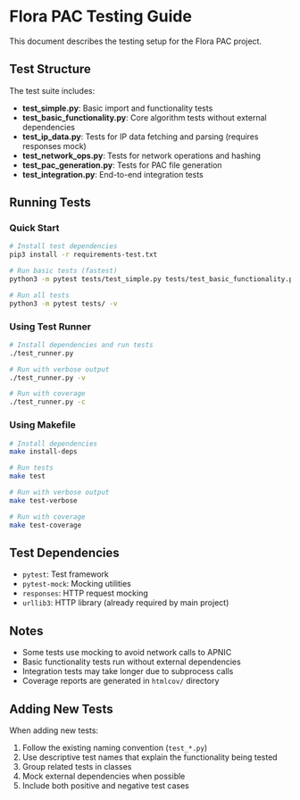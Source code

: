 # Flora PAC Testing Guide

This document describes the testing setup for the Flora PAC project.

## Test Structure

The test suite includes:

- **test_simple.py**: Basic import and functionality tests
- **test_basic_functionality.py**: Core algorithm tests without external dependencies
- **test_ip_data.py**: Tests for IP data fetching and parsing (requires responses mock)
- **test_network_ops.py**: Tests for network operations and hashing
- **test_pac_generation.py**: Tests for PAC file generation
- **test_integration.py**: End-to-end integration tests

## Running Tests

### Quick Start

```bash
# Install test dependencies
pip3 install -r requirements-test.txt

# Run basic tests (fastest)
python3 -m pytest tests/test_simple.py tests/test_basic_functionality.py -v

# Run all tests
python3 -m pytest tests/ -v
```

### Using Test Runner

```bash
# Install dependencies and run tests
./test_runner.py

# Run with verbose output
./test_runner.py -v

# Run with coverage
./test_runner.py -c
```

### Using Makefile

```bash
# Install dependencies
make install-deps

# Run tests
make test

# Run with verbose output
make test-verbose

# Run with coverage
make test-coverage
```

## Test Dependencies

- `pytest`: Test framework
- `pytest-mock`: Mocking utilities
- `responses`: HTTP request mocking
- `urllib3`: HTTP library (already required by main project)

## Notes

- Some tests use mocking to avoid network calls to APNIC
- Basic functionality tests run without external dependencies
- Integration tests may take longer due to subprocess calls
- Coverage reports are generated in `htmlcov/` directory

## Adding New Tests

When adding new tests:

1. Follow the existing naming convention (`test_*.py`)
2. Use descriptive test names that explain the functionality being tested
3. Group related tests in classes
4. Mock external dependencies when possible
5. Include both positive and negative test cases